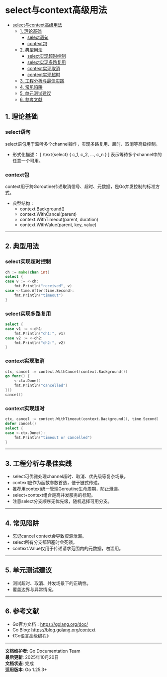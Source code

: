 ﻿# select与context高级用法

<!-- TOC START -->
- [select与context高级用法](#select与context高级用法)
  - [1. 理论基础](#1-理论基础)
    - [select语句](#select语句)
    - [context包](#context包)
  - [2. 典型用法](#2-典型用法)
    - [select实现超时控制](#select实现超时控制)
    - [select实现多路复用](#select实现多路复用)
    - [context实现取消](#context实现取消)
    - [context实现超时](#context实现超时)
  - [3. 工程分析与最佳实践](#3-工程分析与最佳实践)
  - [4. 常见陷阱](#4-常见陷阱)
  - [5. 单元测试建议](#5-单元测试建议)
  - [6. 参考文献](#6-参考文献)
<!-- TOC END -->

## 1. 理论基础

### select语句

select语句用于监听多个channel操作，实现多路复用、超时、取消等高级控制。

- 形式化描述：
  \[
    \text{select} \{ c_1, c_2, ..., c_n \}
  \]
  表示等待多个channel中的任意一个可用。

### context包

context用于跨Goroutine传递取消信号、超时、元数据，是Go并发控制的标准方式。

- 典型结构：
  - context.Background()
  - context.WithCancel(parent)
  - context.WithTimeout(parent, duration)
  - context.WithValue(parent, key, value)

---

## 2. 典型用法

### select实现超时控制

```go
ch := make(chan int)
select {
case v := <-ch:
    fmt.Println("received", v)
case <-time.After(time.Second):
    fmt.Println("timeout")
}

```

### select实现多路复用

```go
select {
case v1 := <-ch1:
    fmt.Println("ch1:", v1)
case v2 := <-ch2:
    fmt.Println("ch2:", v2)
}

```

### context实现取消

```go
ctx, cancel := context.WithCancel(context.Background())
go func() {
    <-ctx.Done()
    fmt.Println("cancelled")
}()
cancel()

```

### context实现超时

```go
ctx, cancel := context.WithTimeout(context.Background(), time.Second)
defer cancel()
select {
case <-ctx.Done():
    fmt.Println("timeout or cancelled")
}

```

---

## 3. 工程分析与最佳实践

- select可优雅处理channel超时、取消、优先级等复杂场景。
- context应作为函数参数首选，便于链式传递。
- 推荐用context统一管理Goroutine生命周期，防止泄漏。
- select+context组合是高并发服务的标配。
- 注意select分支顺序无优先级，随机选择可用分支。

---

## 4. 常见陷阱

- 忘记cancel context会导致资源泄漏。
- select所有分支都阻塞时会死锁。
- context.Value仅用于传递请求范围内的元数据，勿滥用。

---

## 5. 单元测试建议

- 测试超时、取消、并发场景下的正确性。
- 覆盖边界与异常情况。

---

## 6. 参考文献

- Go官方文档：<https://golang.org/doc/>
- Go Blog: <https://blog.golang.org/context>
- 《Go语言高级编程》

---

**文档维护者**: Go Documentation Team  
**最后更新**: 2025年10月20日  
**文档状态**: 完成  
**适用版本**: Go 1.25.3+
